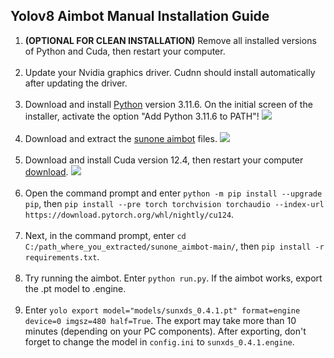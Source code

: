 ## Yolov8 Aimbot Manual Installation Guide
1. **(OPTIONAL FOR CLEAN INSTALLATION)** Remove all installed versions of Python and Cuda, then restart your computer.
<br></br>
2. Update your Nvidia graphics driver. Cudnn should install automatically after updating the driver.
<br></br>
3. Download and install [Python](https://www.python.org/downloads/) version 3.11.6. On the initial screen of the installer, activate the option "Add Python 3.11.6 to PATH"!
![](https://github.com/SunOner/sunone_aimbot/blob/main/media/python.png)
<br></br>
4. Download and extract the [sunone aimbot](https://github.com/SunOner/sunone_aimbot) files.
![](https://github.com/SunOner/sunone_aimbot/blob/main/media/aimbot.png)
<br></br>
5. Download and install Cuda version 12.4, then restart your computer [download](https://developer.download.nvidia.com/compute/cuda/12.4.0/local_installers/cuda_12.4.0_551.61_windows.exe).
![](https://github.com/SunOner/sunone_aimbot/blob/main/media/cuda.png)
<br></br>
6. Open the command prompt and enter `python -m pip install --upgrade pip`, then `pip install --pre torch torchvision torchaudio --index-url https://download.pytorch.org/whl/nightly/cu124`.
<br></br>
7. Next, in the command prompt, enter `cd C:/path_where_you_extracted/sunone_aimbot-main/`, then `pip install -r requirements.txt`.
<br></br>
8. Try running the aimbot. Enter `python run.py`. If the aimbot works, export the .pt model to .engine.
<br></br>
9. Enter `yolo export model="models/sunxds_0.4.1.pt" format=engine device=0 imgsz=480 half=True`. The export may take more than 10 minutes (depending on your PC components). After exporting, don't forget to change the model in `config.ini` to `sunxds_0.4.1.engine`.